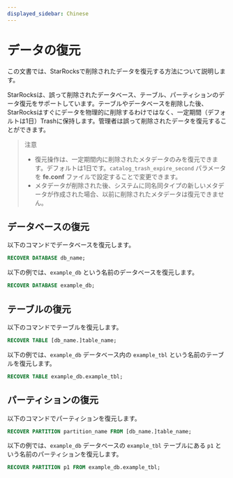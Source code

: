 ```yaml
---
displayed_sidebar: Chinese
---
```


# データの復元

この文書では、StarRocksで削除されたデータを復元する方法について説明します。

StarRocksは、誤って削除されたデータベース、テーブル、パーティションのデータ復元をサポートしています。テーブルやデータベースを削除した後、StarRocksはすぐにデータを物理的に削除するわけではなく、一定期間（デフォルトは1日）Trashに保持します。管理者は誤って削除されたデータを復元することができます。

> 注意
>
> * 復元操作は、一定期間内に削除されたメタデータのみを復元できます。デフォルトは1日です。`catalog_trash_expire_second` パラメータを **fe.conf** ファイルで設定することで変更できます。
> * メタデータが削除された後、システムに同名同タイプの新しいメタデータが作成された場合、以前に削除されたメタデータは復元できません。

## データベースの復元

以下のコマンドでデータベースを復元します。

```sql
RECOVER DATABASE db_name;
```

以下の例では、`example_db` という名前のデータベースを復元します。

```sql
RECOVER DATABASE example_db;
```

## テーブルの復元

以下のコマンドでテーブルを復元します。

```sql
RECOVER TABLE [db_name.]table_name;
```

以下の例では、`example_db` データベース内の `example_tbl` という名前のテーブルを復元します。

```sql
RECOVER TABLE example_db.example_tbl;
```

## パーティションの復元

以下のコマンドでパーティションを復元します。

```sql
RECOVER PARTITION partition_name FROM [db_name.]table_name;
```

以下の例では、`example_db` データベースの `example_tbl` テーブルにある `p1` という名前のパーティションを復元します。

```sql
RECOVER PARTITION p1 FROM example_db.example_tbl;
```
